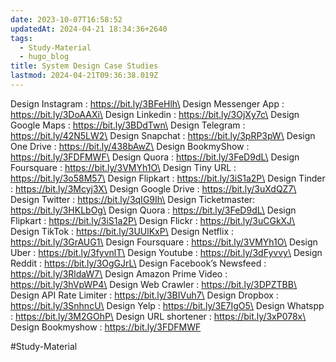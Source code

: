 ```yaml
---
date: 2023-10-07T16:58:52
updatedAt: 2024-04-21 18:34:36+2640
tags:
  - Study-Material
  - hugo_blog
title: System Design Case Studies
lastmod: 2024-04-21T09:36:38.019Z
---
```

Design Instagram : https://bit.ly/3BFeHlh\
Design Messenger App : https://bit.ly/3DoAAXi\
Design Linkedin : https://bit.ly/3OjXy7c\
Design Google Maps : https://bit.ly/3BDdTwn\
Design Telegram : https://bit.ly/42N5LW2\
Design Snapchat : https://bit.ly/3pRP3pW\
Design One Drive : https://bit.ly/438bAwZ\
Design BookmyShow : https://bit.ly/3FDFMWF\
Design Quora : https://bit.ly/3FeD9dL\
Design Foursquare : https://bit.ly/3VMYh1O\
Design Tiny URL : https://bit.ly/3o58M57\
Design Flipkart : https://bit.ly/3iS1a2P\
Design Tinder : https://bit.ly/3Mcyj3X\
Design Google Drive : https://bit.ly/3uXdQZ7\
Design Twitter : https://bit.ly/3qIG9Ih\
Design Ticketmaster: https://bit.ly/3HKLbOg\
Design Quora : https://bit.ly/3FeD9dL\
Design Flipkart : https://bit.ly/3iS1a2P\
Design Flickr : https://bit.ly/3uCGkXJ\
Design TikTok : https://bit.ly/3UUlKxP\
Design Netflix : https://bit.ly/3GrAUG1\
Design Foursquare : https://bit.ly/3VMYh1O\
Design Uber : https://bit.ly/3fyvnlT\
Design Youtube : https://bit.ly/3dFyvvy\
Design Reddit : https://bit.ly/3OgGJrL\
Design Facebook’s Newsfeed : https://bit.ly/3RldaW7\
Design Amazon Prime Video : https://bit.ly/3hVpWP4\
Design Web Crawler : https://bit.ly/3DPZTBB\
Design API Rate Limiter : https://bit.ly/3BIVuh7\
Design Dropbox : https://bit.ly/3SnhncU\
Design Yelp : https://bit.ly/3E7IgO5\
Design Whatspp : https://bit.ly/3M2GOhP\
Design URL shortener : https://bit.ly/3xP078x\
Design Bookmyshow : https://bit.ly/3FDFMWF

\#Study-Material
